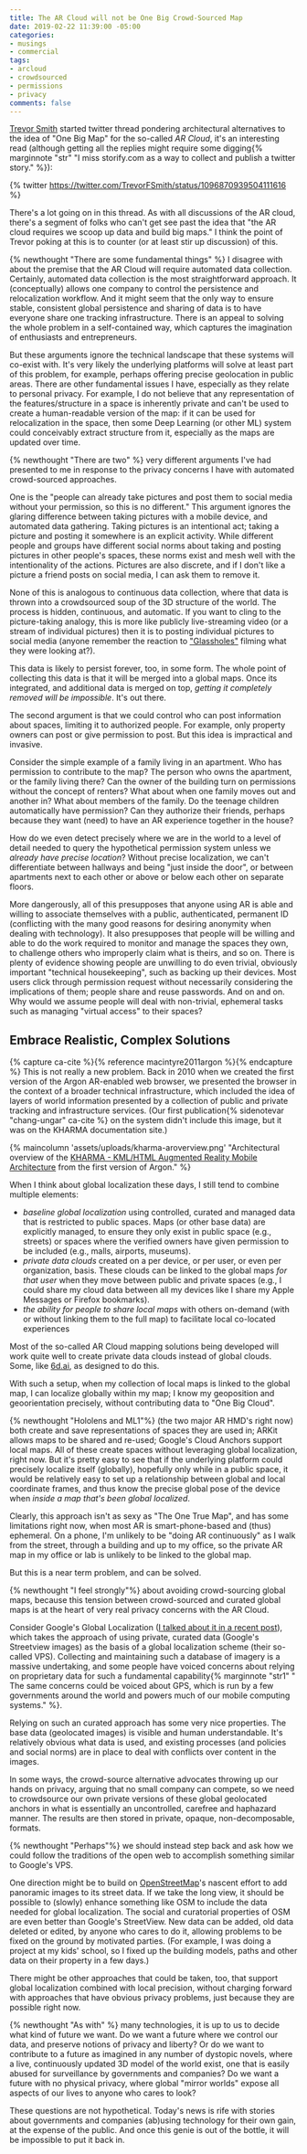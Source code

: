 ```yaml
---
title: The AR Cloud will not be One Big Crowd-Sourced Map
date: 2019-02-22 11:39:00 -05:00
categories:
- musings
- commercial
tags:
- arcloud
- crowdsourced
- permissions
- privacy
comments: false
---
```


[Trevor Smith](https://trevor.smith.name/) started twitter thread pondering architectural alternatives to the idea of "One Big Map" for the so-called _AR Cloud_, it's an interesting read (although getting all the replies might require some digging{% marginnote "str" "I miss storify.com as a way to collect and publish a twitter story." %}):

{% twitter https://twitter.com/TrevorFSmith/status/1096870939504111616 %}

There's a lot going on in this thread.  As with all discussions of the AR cloud, there's a segment of folks who can't get see past the idea that "the AR cloud requires we scoop up data and build big maps."  I think the point of Trevor poking at this is to counter (or at least stir up discussion) of this.

{% newthought "There are some fundamental things" %}  I disagree with about the premise that the AR Cloud will require automated data collection. Certainly, automated data collection is the most straightforward approach. It (conceptually) allows one company to control the persistence and relocalization workflow. And it might seem that the only way to ensure stable, consistent global persistence and sharing of data is to have everyone share one tracking infrastructure. There is an appeal to solving the whole problem in a self-contained way, which captures the imagination of enthusiasts and entrepreneurs.

But these arguments ignore the technical landscape that these systems will co-exist with. It's very likely the underlying platforms will solve at least part of this problem, for example, perhaps offering precise geolocation in public areas. There are other fundamental issues I have, especially as they relate to personal privacy.  For example, I do not believe that any representation of the features/structure in a space is inherently private and can't be used to create a human-readable version of the map:  if it can be used for relocalization in the space, then some Deep Learning (or other ML) system could conceivably extract structure from it, especially as the maps are updated over time.

{% newthought "There are two" %}  very different arguments I've had presented to me in response to the privacy concerns I have with automated crowd-sourced approaches.

One is the "people can already take pictures and post them to social media without your permission, so this is no different."  This argument ignores the glaring difference between taking pictures with a mobile device, and automated data gathering. Taking pictures is an intentional act; taking a picture and posting it somewhere is an explicit activity. While different people and groups have different social norms about taking and posting pictures in other people's spaces, these norms exist and mesh well with the intentionality of the actions. Pictures are also discrete, and if I don't like a picture a friend posts on social media, I can ask them to remove it.

None of this is analogous to continuous data collection, where that data is thrown into a crowdsourced soup of the 3D structure of the world.  The process is hidden, continuous, and automatic.  If you want to cling to the picture-taking analogy, this is more like publicly live-streaming video (or a stream of individual pictures) then it is to posting individual pictures to social media (anyone remember the reaction to ["Glassholes"](https://www.urbandictionary.com/define.php?term=Glasshole) filming what they were looking at?).

This data is likely to persist forever, too, in some form. The whole point of collecting this data is that it will be merged into a global maps.  Once its integrated, and additional data is merged on top, _getting it completely removed will be impossible_. It's out there.

The second argument is that we could control who can post information about spaces, limiting it to authorized people.  For example, only property owners can post or give permission to post. But this idea is impractical and invasive.

Consider the simple example of a family living in an apartment.  Who has permission to contribute to the map?  The person who owns the apartment, or the family living there?  Can the owner of the building turn on permissions without the concept of renters?  What about when one family moves out and another in? What about members of the family.  Do the teenage children automatically have permission?  Can they authorize their friends, perhaps because they want (need) to have an AR experience together in the house?

How do we even detect precisely where we are in the world to a level of detail needed to query the hypothetical permission system unless we _already have precise location_?  Without precise localization, we can't differentiate between hallways and being "just inside the door", or between apartments next to each other or above or below each other on separate floors.

More dangerously, all of this presupposes that anyone using AR is able and willing to associate themselves with a public, authenticated, permanent ID (conflicting with the many good reasons for desiring anonymity when dealing with technology).  It also presupposes that people will be willing and able to do the work required to monitor and manage the spaces they own, to challenge others who improperly claim what is theirs, and so on. There is plenty of evidence showing people are unwilling to do even trivial, obviously important "technical housekeeping", such as backing up their devices.  Most users click through permission request without necessarily considering the implications of them; people share and reuse passwords. And on and on. Why would we assume people will deal with non-trivial, ephemeral tasks such as managing "virtual access" to their spaces?

## Embrace Realistic, Complex Solutions

{% capture ca-cite %}{% reference macintyre2011argon %}{% endcapture %}
This is not really a new problem.  Back in 2010 when we created the first version of the Argon AR-enabled web browser, we presented the browser in the context of a broader technical infrastructure, which included the idea of layers of world information presented by a collection of public and private tracking and infrastructure services.  (Our first publication{% sidenotevar "chang-ungar" ca-cite %} on the system didn't include this image, but it was on the KHARMA documentation site.)

{% maincolumn 'assets/uploads/kharma-aroverview.png' "Architectural overview of the <a href='http://kharma.gatech.edu/index.html'>KHARMA - KML/HTML Augmented Reality Mobile Architecture</a> from the first version of Argon." %}

When I think about global localization these days, I still tend to combine multiple elements:

* _baseline global localization_ using controlled, curated and managed data that is restricted to public spaces. Maps (or other base data) are explicitly managed, to ensure they only exist in public space (e.g., streets) or spaces where the verified owners have given permission to be included (e.g., malls, airports, museums).
* _private data clouds_ created on a per device, or per user, or even per organization, basis. These clouds can be linked to the global maps _for that user_ when they move between public and private spaces (e.g., I could share my cloud data between all my devices like I share my Apple Messages or Firefox bookmarks).
* _the ability for people to share local maps_ with others on-demand (with or without linking them to the full map) to facilitate local co-located experiences

Most of the so-called AR Cloud mapping solutions being developed will work quite well to create private data clouds instead of global clouds. Some, like [6d.ai](https://www.6d.ai/), as designed to do this.

With such a setup, when my collection of local maps is linked to the global map, I can localize globally within my map;  I know my geoposition and geoorientation precisely, without contributing data to "One Big Cloud".

{% newthought "Hololens and ML1"%} (the two major AR HMD's right now) both create and save representations of spaces they are used in; ARKit allows maps to be shared and re-used;  Google's Cloud Anchors support local maps. All of these create spaces without leveraging global localization, right now.  But it's pretty easy to see that if the underlying platform could precisely localize itself (globally), hopefully only while in a public space, it would be relatively easy to set up a relationship between global and local coordinate frames, and thus know the precise global pose of the device when _inside a map that's been global localized_.

Clearly, this approach isn't as sexy as "The One True Map", and has some limitations right now, when most AR is smart-phone-based and (thus) ephemeral. On a phone, I'm unlikely to be "doing AR continuously" as I walk from the street, through a building and up to my office, so the private AR map in my office or lab is unlikely to be linked to the global map.

But this is a near term problem, and can be solved.

{% newthought "I feel strongly"%} about avoiding crowd-sourcing global maps, because this tension between crowd-sourced and curated global maps is at the heart of very real privacy concerns with the AR Cloud.

Consider Google's Global Localization ([I talked about it in a recent post](/2019/02/13/global-localization)), which takes the approach of using private, curated data (Google's Streetview images) as the basis of a global localization scheme (their so-called VPS).  Collecting and maintaining such a database of imagery is a massive undertaking, and some people have voiced concerns about relying on proprietary data for such a fundamental capability{% marginnote "str1" " The same concerns could be voiced about GPS, which is run by a few governments around the world and powers much of our mobile computing systems." %}.

Relying on such an curated approach has some very nice properties. The base data (geolocated images) is visible and human understandable. It's relatively obvious what data is used, and existing processes (and policies and social norms) are in place to deal with conflicts over content in the images.

In some ways, the crowd-source alternative advocates throwing up our hands on privacy, arguing that no small company can compete, so we need to crowdsource our own private versions of these global geolocated anchors in what is essentially an uncontrolled, carefree and haphazard manner.  The results are then stored in private, opaque, non-decomposable, formats.

{% newthought "Perhaps"%} we should instead step back and ask how we could follow the traditions of the open web to accomplish something similar to Google's VPS.

One direction might be to build on [OpenStreetMap](https://www.openstreetmap.org)'s nascent effort to add panoramic images to its street data. If we take the long view, it should be possible to (slowly) enhance something like OSM to include the data needed for global localization.  The social and curatorial properties of OSM are even better than Google's StreetView.  New data can be added, old data deleted or edited, by anyone who cares to do it, allowing problems to be fixed on the ground by motivated parties.  (For example, I was doing a project at my kids' school, so I fixed up the building models, paths and other data on their property in a few days.)

There might be other approaches that could be taken, too, that support global localization combined with local precision, without charging forward with approaches that have obvious privacy problems, just because they are possible right now.

{% newthought "As with" %} many technologies, it is up to us to decide what kind of future we want. Do we want a future where we control our data, and preserve notions of privacy and liberty?  Or do we want to contribute to a future as imagined in any number of dystopic novels, where a live, continuously updated 3D model of the world exist, one that is easily abused for surveillance by governments and companies?  Do we want a future with no physical privacy, where global "mirror worlds" expose all aspects of our lives to anyone who cares to look?

These questions are not hypothetical. Today's news is rife with stories about governments and companies (ab)using technology for their own gain, at the expense of the public.  And once this genie is out of the bottle, it will be impossible to put it back in.